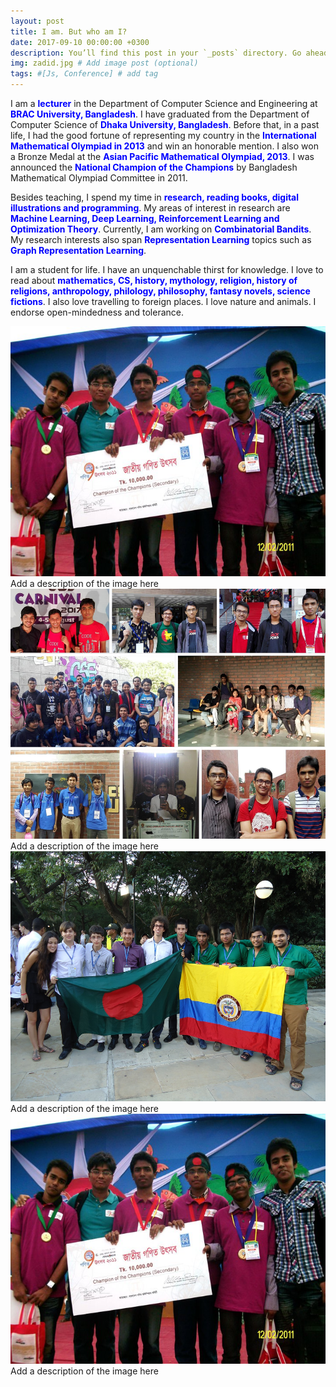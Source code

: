 ```yaml
---
layout: post
title: I am. But who am I?
date: 2017-09-10 00:00:00 +0300
description: You’ll find this post in your `_posts` directory. Go ahead and edit it and re-build the site to see your changes. # Add post description (optional)
img: zadid.jpg # Add image post (optional)
tags: #[Js, Conference] # add tag
---
```


I am a <strong style="color:blue;">lecturer</strong> in the Department of Computer Science and Engineering at <strong style="color:blue;">BRAC University, Bangladesh</strong>. I have graduated from the Department of Computer Science of <strong style="color:blue;">Dhaka University, Bangladesh</strong>. Before that, in a past life, I had the good fortune of representing my country in the <strong style="color:blue;">International Mathematical Olympiad in 2013</strong> and win an honorable mention. I also won a Bronze Medal at the <strong style="color:blue;">Asian Pacific Mathematical Olympiad, 2013</strong>. I was announced the <strong style="color:blue;">National Champion of the Champions</strong> by Bangladesh Mathematical Olympiad Committee in 2011.

Besides teaching, I spend my time in <strong style="color:blue;">research, reading books, digital illustrations and programming</strong>. My areas of interest in research are <strong style="color:blue;">Machine Learning, Deep Learning, Reinforcement Learning and Optimization Theory</strong>. Currently, I am working on <strong style="color:blue;">Combinatorial Bandits</strong>. My research interests also span <strong style="color:blue;">Representation Learning</strong> topics such as <strong style="color:blue;">Graph Representation Learning</strong>.

I am a student for life. I have an unquenchable thirst for knowledge. I love to read about <strong style="color:blue;">mathematics, CS, history, mythology, religion, history of religions, anthropology, philology, philosophy, fantasy novels, science fictions</strong>. I also love travelling to foreign places. I love nature and animals. I endorse open-mindedness and tolerance. 


<div class="responsive">
  <div class="gallery">
    <a target="_blank" href="/assets/img/champ.jpg">
      <img src="/assets/img/champ.jpg" alt="Cinque Terre" width="600" height="400">
    </a>
    <div class="desc">Add a description of the image here</div>
  </div>
</div>


<div class="responsive">
  <div class="gallery">
    <a target="_blank" href="/assets/img/contest.jpg">
      <img src="/assets/img/contest.jpg" alt="Forest" width="600" height="400">
    </a>
    <div class="desc">Add a description of the image here</div>
  </div>
</div>

<div class="responsive">
  <div class="gallery">
    <a target="_blank" href="/assets/img/colombia.jpg">
      <img src="/assets/img/colombia.jpg" alt="Northern Lights" width="600" height="400">
    </a>
    <div class="desc">Add a description of the image here</div>
  </div>
</div>

<div class="responsive">
  <div class="gallery">
    <a target="_blank" href="/assets/img/champ.jpg">
      <img src="/assets/img/champ.jpg" alt="Mountains" width="600" height="400">
    </a>
    <div class="desc">Add a description of the image here</div>
  </div>
</div>

